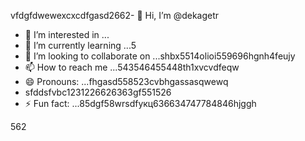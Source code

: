 vfdgfdwewexcxcdfgasd2662- 👋 Hi, I’m @dekagetr
- 👀 I’m interested in ...
- 🌱 I’m currently learning ...5
- 💞️ I’m looking to collaborate on ...shbx5514olioi559696hgnh4feujy
- 📫 How to reach me ...543546455448th1xvcvdfeqw
- 😄 Pronouns: ...fhgasd558523cvbhgassasqwewq
- sfddsfvbc1231226626363gf551526
- ⚡ Fun fact: ...85dgf58wrsdfукц636634747784846hjggh
<!---ads2dfgvcb
dekagetr/dekagetr is a ✨ special ✨ repositor456y becaus456 its `README.md` (this file) appears on your GitHub profildgfe.696
You can click the Preview link to take a look at your changes.vh
--->562
